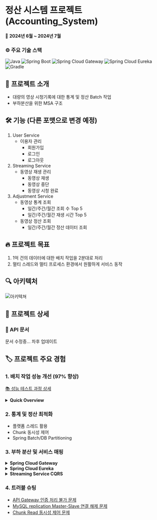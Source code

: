 # 정산 시스템 프로젝트(Accounting_System)

📅 **2024년 6월 ~ 2024년 7월**

### ⚙️️ 주요 기술 스택

![Java](https://img.shields.io/badge/Java-21-007396?style=flat-square&logo=java&logoColor=white)
![Spring Boot](https://img.shields.io/badge/Spring%20Boot-3.3.1-6DB33F?style=flat-square&logo=spring-boot&logoColor=white)
![Spring Cloud Gateway](https://img.shields.io/badge/Spring%20Cloud%20Gateway-4.1.4-6DB33F?style=flat-square&logo=spring&logoColor=white)
![Spring Cloud Eureka](https://img.shields.io/badge/Spring%20Cloud%20Eureka-4.1.2-6DB33F?style=flat-square&logo=spring&logoColor=white)
![Gradle](https://img.shields.io/badge/Gradle-8.8-02303A?style=flat-square&logo=gradle&logoColor=white)

## 📌 프로젝트 소개

- 대량의 영상 시청기록에 대한 통계 및 정산 Batch 작업
- 부하분산을 위한 MSA 구조

## 🛠️ 기능 (다른 포맷으로 변경 예정)
1. User Service
   - 이용자 관리
     - 회원가입
     - 로그인
     - 로그아웃
2. Streaming Service
   - 동영상 재생 관리
     - 동영상 재생
     - 동영상 중단
     - 동영상 시청 완료
3. Adjustment Service
   - 동영상 통계 조회
     - 일간/주간/월간 조회 수 Top 5
     - 일간/주간/월간 재생 시간 Top 5
   - 동영상 정산 조회
     - 일간/주간/월간 정산 데이터 조회

## 🔥 프로젝트 목표
1. 1억 건의 데이터에 대한 배치 작업을 2분대로 처리
2. 멀티 스레드와 멀티 프로세스 환경에서 원활하게 서비스 동작

## 🔍 아키텍처
![아키텍쳐](https://github.com/user-attachments/assets/3bc52d73-0f1f-4a58-941f-83889750dad0)


## 📃 프로젝트 상세

### 📘 API 문서

문서 수정중... 차후 업데이트

## 🏷️ 프로젝트 주요 경험

### 1. 배치 작업 성능 개선 (97% 향상)
[📚 성능 테스트 과정 상세](https://choidj94.notion.site/Spring-Batch-aaca97f9203f4351baa60ef791f1a43b?pvs=4)

<details>
<summary><strong>Quick Overview</strong></summary>

#### 📊 최종 성능
**1억 건 기준 실측 결과: 정산 로직 수정중(통계만 1m 17sec 883ms)**

#### 📈 성능 개선 추이

| 단계 | 데이터 규모 | 처리 시간 | 개선율 |
|------|------------|-----------|--------|
| 최적화 전 | 1억 건 | 60분+ | - |
| 1차 최적화 | 1억 건 | 21분(통계) + 30분+(정산) | 14%+ ↓ |
| 2차 최적화 | 1억 건 | 1분 20초 | 97% ↓ |

*1차 최적화 결과의 정산 처리 시간은 약 1000만 건 기준 실측치(3분 13초)를 바탕으로 1억 건에 대한 처리시간을 추정한 값입니다.

#### 🚀 최적화별 주요 개선 내역
1. **1차 최적화**: JPA 제거, JDBC 직접 사용, 벌크 연산 적용, 데이터베이스 인덱싱
2. **2차 최적화**: DB구조 변경, Spring Batch 파티셔닝 도입, ThreadPool 사이즈 조정, Chunk 크기 최적화, 쿼리 최적화

</details>

### 2. 통계 및 정산 최적화
- 플랫폼 스레드 활용
- Chunk 동시성 제어
- Spring Batch/DB Partitioning

### 3. 부하 분산 및 서비스 매핑

<details>
<summary><strong>Spring Cloud Gateway</strong></summary>

- 중앙 집중식 인증 및 권한 부여, JWT 토큰 검증
- 로드 밸런싱: 라운드 로빈 방식으로 스트리밍 서비스 트래픽 분산

</details>

<details>
<summary><strong>Spring Cloud Eureka</strong></summary>

- Eureka 서비스 ID를 활용한 자동 서비스 매핑
   - Eureka에 등록된 서비스 ID를 활용하여 요청을 자동으로 해당 서비스로 매핑
   - streaming-service 멀티 프로세스를 동일한 serviceId로 매핑하여 효율적인 부하 분산
- Eureka Server를 통한 서비스 디스커버리
   - 서비스 자동 등록 및 검색
   - 서비스 헬스 체크 및 실시간 상태 모니터링

</details>

<details>
<summary><strong>Streaming Service CQRS</strong></summary>

- CQRS (Command Query Responsibility Segregation) 패턴 적용
   - 쓰기 작업과 읽기 작업의 책임 분리
- DB Main-Replica 구조 구현
   - Main DB: 쓰기 작업 전담, 데이터 일관성 보장
   - Replica DB: 읽기 작업 전담, 조회 성능 최적화
   - DB 간 ROW단위 실시간 동기화로 데이터 정합성 유지
- 트래픽 분산 및 가용성 향상
   - 읽기 작업의 부하를 Replica DB로 분산

</details>

### 4. 트러블 슈팅
- [API Gateway 인증 처리 불가 문제](https://choidj94.notion.site/API-Gateway-784aece52e2b4f12a2ae534e7499d16b?pvs=4)
- [MySQL replication Master-Slave 연결 해제 문제](https://choidj94.notion.site/MySQL-replication-Master-Slave-e91e1d634e6f41ce918278276ed72f6d?pvs=4)
- [Chunk Read 동시성 제어 문제](https://choidj94.notion.site/Chunk-Read-0533861fe5584b0d811a81ae48d763bb?pvs=4)
  

